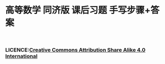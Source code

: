 # 高等数学 同济版 课后习题 手写步骤+答案

<br>

### LICENCE:[Creative Commons Attribution Share Alike 4.0 International](https://creativecommons.org/licenses/by-sa/4.0/deed.zh)

